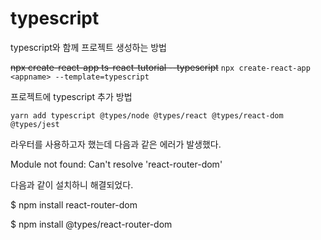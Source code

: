# typescript

typescript와 함께 프로젝트 생성하는 방법

~~npx create-react-app ts-react-tutorial --typescript~~
`npx create-react-app <appname> --template=typescript`

프로젝트에 typescript 추가 방법

`yarn add typescript @types/node @types/react @types/react-dom @types/jest`

라우터를 사용하고자 했는데 다음과 같은 에러가 발생했다.

Module not found: Can't resolve 'react-router-dom'

다음과 같이 설치하니 해결되었다.

$ npm install react-router-dom

$ npm install @types/react-router-dom

